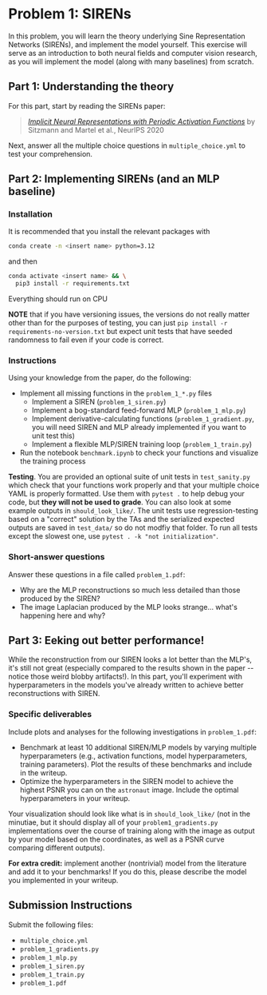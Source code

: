 # Problem 1: SIRENs

In this problem, you will learn the theory underlying Sine Representation Networks (SIRENs), and implement the model yourself. This exercise will serve as an introduction to both neural fields and computer vision research, as you will implement the model (along with many baselines) from scratch.

## Part 1: Understanding the theory

For this part, start by reading the SIRENs paper:
> [*Implicit Neural Representations with Periodic Activation Functions*](https://arxiv.org/abs/2006.09661) by Sitzmann and Martel et al., NeurIPS 2020

Next, answer all the multiple choice questions in `multiple_choice.yml` to test your comprehension.

## Part 2: Implementing SIRENs (and an MLP baseline)
### Installation
It is recommended that you install the relevant packages with
```bash
conda create -n <insert name> python=3.12
```
and then
```bash
conda activate <insert name> && \
  pip3 install -r requirements.txt
```

Everything should run on CPU

**NOTE** that if you have versioning issues, the versions do not really matter other than for the purposes of testing, you can just `pip install -r requirements-no-version.txt` but expect unit tests that have seeded randomness to fail even if your code is correct.

### Instructions

Using your knowledge from the paper, do the following:

- Implement all missing functions in the `problem_1_*.py` files
  - Implement a SIREN (`problem_1_siren.py`)
  - Implement a bog-standard feed-forward MLP (`problem_1_mlp.py`)
  - Implement derivative-calculating functions (`problem_1_gradient.py`, you will need SIREN and MLP already implemented if you want to unit test this)
  - Implement a flexible MLP/SIREN training loop (`problem_1_train.py`)
- Run the notebook `benchmark.ipynb` to check your functions and visualize the training process

**Testing**. You are provided an optional suite of unit tests in `test_sanity.py` which check that your functions work properly and that your multiple choice YAML is properly formatted. Use them with `pytest .` to help debug your code, but **they will not be used to grade**. You can also look at some example outputs in `should_look_like/`. The unit tests use regression-testing based on a "correct" solution by the TAs and the serialized expected outputs are saved in `test_data/` so do not modfiy that folder. To run all tests except the slowest one, use `pytest . -k "not initialization"`.

### Short-answer questions

Answer these questions in a file called `problem_1.pdf`:

- Why are the MLP reconstructions so much less detailed than those produced by the SIREN?
- The image Laplacian produced by the MLP looks strange... what's happening here and why?

## Part 3: Eeking out better performance!

While the reconstruction from our SIREN looks a lot better than the MLP's, it's still not great (especially compared to the results shown in the paper -- notice those weird blobby artifacts!). In this part, you'll experiment with hyperparameters in the models you've already written to achieve better reconstructions with SIREN.

### Specific deliverables

Include plots and analyses for the following investigations in `problem_1.pdf`:

- Benchmark at least 10 additional SIREN/MLP models by varying multiple hyperparameters (e.g., activation functions, model hyperparameters, training parameters). Plot the results of these benchmarks and include in the writeup.
- Optimize the hyperparameters in the SIREN model to achieve the highest PSNR you can on the `astronaut` image. Include the optimal hyperparameters in your writeup.

Your visualization should look like what is in `should_look_like/` (not in the minutiae, but it should display all of your `problem1_gradients.py` implementations over the course of training along with the image as output by your model based on the coordinates, as well as a PSNR curve comparing different outputs).

**For extra credit:** implement another (nontrivial) model from the literature and add it to your benchmarks! If you do this, please describe the model you implemented in your writeup.


## Submission Instructions

Submit the following files:

- `multiple_choice.yml`
- `problem_1_gradients.py`
- `problem_1_mlp.py`
- `problem_1_siren.py`
- `problem_1_train.py`
- `problem_1.pdf`
